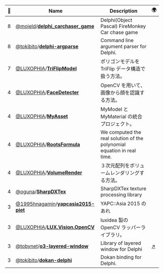 |:star2: | Name | Description | 🌍|
|---|---|---|---|
|8|[@mojeld](https://github.com/mojeld)/[**delphi_carchaser_game**](https://github.com/mojeld/delphi_carchaser_game)|Delphi(Object Pascal) FireMonkey Car chase game||
|8|[@tokibito](https://github.com/tokibito)/[**delphi-argparse**](https://github.com/tokibito/delphi-argparse)|Command line argument parser for Delphi.||
|7|[@LUXOPHIA](https://github.com/LUXOPHIA)/[**TriFlipModel**](https://github.com/LUXOPHIA/TriFlipModel)|ポリゴンモデルを TriFlip データ構造で扱う方法。||
|4|[@LUXOPHIA](https://github.com/LUXOPHIA)/[**FaceDetecter**](https://github.com/LUXOPHIA/FaceDetecter)|OpenCV を用いて、画像から顔を認識する方法。||
|4|[@LUXOPHIA](https://github.com/LUXOPHIA)/[**MyAsset**](https://github.com/LUXOPHIA/MyAsset)|MyModel と MyMaterial の統合プロジェクト。||
|4|[@LUXOPHIA](https://github.com/LUXOPHIA)/[**RootsFormula**](https://github.com/LUXOPHIA/RootsFormula)|We computed the real solution of the polynomial equation in real time.||
|4|[@LUXOPHIA](https://github.com/LUXOPHIA)/[**VolumeRender**](https://github.com/LUXOPHIA/VolumeRender)|３次元配列をボリュームレンダリングする方法。||
|4|[@oguna](https://github.com/oguna)/[**SharpDXTex**](https://github.com/oguna/SharpDXTex)|SharpDXTex texture processing library||
|3|[@1995hnagamin](https://github.com/1995hnagamin)/[**yapcasia2015-piet**](https://github.com/1995hnagamin/yapcasia2015-piet)|YAPC::Asia 2015 のあれ||
|3|[@LUXOPHIA](https://github.com/LUXOPHIA)/[**LUX.Vision.OpenCV**](https://github.com/LUXOPHIA/LUX.Vision.OpenCV)|luxidea 製の OpenCV ラッパーライブラリ。||
|3|[@tobynet](https://github.com/tobynet)/[**o3-layered-window**](https://github.com/tobynet/o3-layered-window)|Library of layered window for Delphi|[:arrow_upper_right:](http://tobysoft.net/wiki/index.php?Delphi%2FO3LayeredWindow)|
|3|[@tokibito](https://github.com/tokibito)/[**dokan-delphi**](https://github.com/tokibito/dokan-delphi)|Dokan binding for Delphi.||

